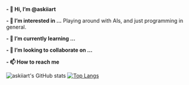 **- 👋 Hi, I’m @askiiart**

**- 👀 I’m interested in ...**
Playing around with AIs, and just programming in general.

**- 🌱 I’m currently learning ...**

**- 💞️ I’m looking to collaborate on ...**

**- 📫 How to reach me**

![askiiart's GitHub stats](https://github-readme-stats.vercel.app/api?username=askiiart&show_icons=true&theme=dark&bg_color=00000000&hide_border=false)
[![Top Langs](https://github-readme-stats.vercel.app/api/top-langs/?username=askiiart&layout=compact)](https://github.com/anuraghazra/github-readme-stats)

<!---
askiiart/askiiart is a ✨ special ✨ repository because its `README.md` (this file) appears on your GitHub profile.
You can click the Preview link to take a look at your changes.
--->
